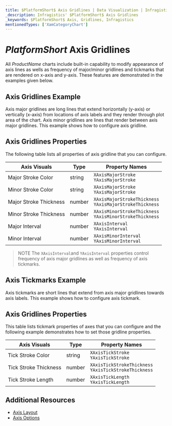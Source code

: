 ```yaml
---
title: $PlatformShort$ Axis Gridlines | Data Visualization | Infragistics
_description: Infragistics' $PlatformShort$ Axis Gridlines
_keywords: $PlatformShort$ Axis, Gridlines, Infragistics
mentionedTypes: ['XamCategoryChart']
---
```


# $PlatformShort$ Axis Gridlines

All $ProductName$ charts include built-in capability to modify appearance of axis lines as wells as frequency of major/minor gridlines and tickmarks that are rendered on x-axis and y-axis. These features are demonstrated in the examples given below.

## Axis Gridlines Example

Axis major gridlines are long lines that extend horizontally (y-axis) or vertically (x-axis) from locations of axis labels and they render through plot area of the chart. Axis minor gridlines are lines that render between axis major gridlines. This example shows how to configure axis gridline.

<code-view style="height: 450px"
           data-demos-base-url="{environment:dvDemosBaseUrl}"
           iframe-src="{environment:dvDemosBaseUrl}/charts/category-chart-axis-gridlines"
           alt="$PlatformShort$ Axis Gridlines Example"
           github-src="charts/category-chart/axis-gridlines">
</code-view>

<div class="divider--half"></div>

## Axis Gridlines Properties

The following table lists all properties of axis gridline that you can configure.

Axis Visuals           | Type    | Property Names
-----------------------|---------|-----------------------
Major Stroke Color     | string  | `XAxisMajorStroke` <br> `YAxisMajorStroke`
Minor Stroke Color     | string  | `XAxisMajorStroke` <br> `YAxisMajorStroke`
Major Stroke Thickness | number  | `XAxisMajorStrokeThickness` <br> `YAxisMajorStrokeThickness`
Minor Stroke Thickness | number  | `XAxisMinorStrokeThickness` <br> `YAxisMinorStrokeThickness`
Major Interval         | number  | `XAxisInterval` <br> `YAxisInterval`
Minor Interval         | number  | `XAxisMinorInterval` <br> `YAxisMinorInterval`

> NOTE The `XAxisInterval`and `YAxisInterval` properties control frequency of axis major gridlines as well as frequency of axis tickmarks.


## Axis Tickmarks Example

Axis tickmarks are short lines that extend from axis major gridlines towards axis labels. This example shows how to configure axis tickmark.

<code-view style="height: 450px"
           data-demos-base-url="{environment:dvDemosBaseUrl}"
           iframe-src="{environment:dvDemosBaseUrl}/charts/category-chart-axis-tickmarks"
           alt="$PlatformShort$ Axis Tickmarks Example"
           github-src="charts/category-chart/axis-tickmarks">
</code-view>

<div class="divider--half"></div>

## Axis Gridlines Properties

This table lists tickmark properties of axes that you can configure and the following example demonstrates how to set those gridline properties.

Axis Visuals           | Type    | Property Names
-----------------------|---------|-----------------------
Tick Stroke Color      | string  | `XAxisTickStroke` <br> `YAxisTickStroke`
Tick Stroke Thickness  | number  | `XAxisTickStrokeThickness` <br> `YAxisTickStrokeThickness`
Tick Stroke Length     | number  | `XAxisTickLength` <br> `YAxisTickLength`


## Additional Resources

- [Axis Layout](chart-axis-layout.md)
- [Axis Options](chart-axis-options.md)